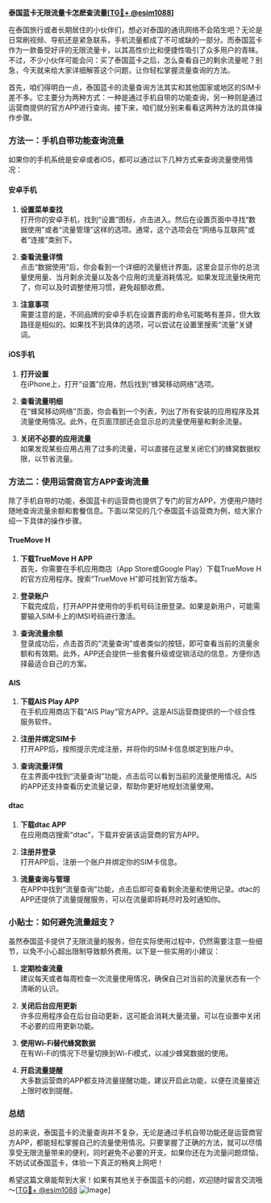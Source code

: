 **泰国蓝卡无限流量卡怎麽查流量[[TG💪+ @esim1088](https://t.me/s/esim1088)]**

在泰国旅行或者长期居住的小伙伴们，想必对泰国的通讯网络不会陌生吧？无论是日常刷视频、导航还是紧急联系，手机流量都成了不可或缺的一部分。而泰国蓝卡作为一款备受好评的无限流量卡，以其高性价比和便捷性吸引了众多用户的青睐。不过，不少小伙伴可能会问：买了泰国蓝卡之后，怎么查看自己的剩余流量呢？别急，今天就来给大家详细解答这个问题，让你轻松掌握流量查询的方法。

首先，咱们得明白一点，泰国蓝卡的流量查询方法其实和其他国家或地区的SIM卡差不多。它主要分为两种方式：一种是通过手机自带的功能查询，另一种则是通过运营商提供的官方APP进行查询。接下来，咱们就分别来看看这两种方法的具体操作步骤。

### 方法一：手机自带功能查询流量

如果你的手机系统是安卓或者iOS，都可以通过以下几种方式来查询流量使用情况：

#### 安卓手机

1. **设置菜单查找**  
   打开你的安卓手机，找到“设置”图标，点击进入。然后在设置页面中寻找“数据使用”或者“流量管理”这样的选项。通常，这个选项会在“网络与互联网”或者“连接”类别下。

2. **查看流量详情**  
   点击“数据使用”后，你会看到一个详细的流量统计界面。这里会显示你的总流量使用量、当月剩余流量以及各个应用的流量消耗情况。如果发现流量快用完了，你可以及时调整使用习惯，避免超额收费。

3. **注意事项**  
   需要注意的是，不同品牌的安卓手机在设置界面的命名可能略有差异，但大致路径是相似的。如果找不到具体的选项，可以尝试在设置里搜索“流量”关键词。

#### iOS手机

1. **打开设置**  
   在iPhone上，打开“设置”应用，然后找到“蜂窝移动网络”选项。

2. **查看流量明细**  
   在“蜂窝移动网络”页面，你会看到一个列表，列出了所有安装的应用程序及其流量使用情况。此外，在页面顶部还会显示总的流量使用量和剩余流量。

3. **关闭不必要的应用流量**  
   如果发现某些应用占用了过多的流量，可以直接在这里关闭它们的蜂窝数据权限，以节省流量。

### 方法二：使用运营商官方APP查询流量

除了手机自带的功能，泰国蓝卡的运营商也提供了专门的官方APP，方便用户随时随地查询流量余额和套餐信息。下面以常见的几个泰国蓝卡运营商为例，给大家介绍一下具体的操作步骤。

#### TrueMove H

1. **下载TrueMove H APP**  
   首先，你需要在手机应用商店（App Store或Google Play）下载TrueMove H的官方应用程序。搜索“TrueMove H”即可找到官方版本。

2. **登录账户**  
   下载完成后，打开APP并使用你的手机号码注册登录。如果是新用户，可能需要输入SIM卡上的IMSI号码进行激活。

3. **查询流量余额**  
   登录成功后，点击首页的“流量查询”或者类似的按钮，即可查看当前的流量余额和有效期。此外，APP还会提供一些套餐升级或促销活动的信息，方便你选择最适合自己的方案。

#### AIS

1. **下载AIS Play APP**  
   在手机应用商店下载“AIS Play”官方APP。这是AIS运营商提供的一个综合性服务软件。

2. **注册并绑定SIM卡**  
   打开APP后，按照提示完成注册，并将你的SIM卡信息绑定到账户中。

3. **查询流量详情**  
   在主界面中找到“流量查询”功能，点击后可以看到当前的流量使用情况。AIS的APP还支持查看历史流量记录，帮助你更好地规划流量使用。

#### dtac

1. **下载dtac APP**  
   在应用商店搜索“dtac”，下载并安装该运营商的官方APP。

2. **注册并登录**  
   打开APP后，注册一个账户并绑定你的SIM卡信息。

3. **流量查询与管理**  
   在APP中找到“流量查询”功能，点击后即可查看剩余流量和使用记录。dtac的APP还提供了流量提醒服务，可以在流量即将耗尽时及时通知你。

### 小贴士：如何避免流量超支？

虽然泰国蓝卡提供了无限流量的服务，但在实际使用过程中，仍然需要注意一些细节，以免不小心超出限制导致额外费用。以下是一些实用的小建议：

1. **定期检查流量**  
   建议每天或者每周检查一次流量使用情况，确保自己对当前的流量状态有一个清晰的认识。

2. **关闭后台应用更新**  
   许多应用程序会在后台自动更新，这可能会消耗大量流量。可以在设置中关闭不必要的应用更新功能。

3. **使用Wi-Fi替代蜂窝数据**  
   在有Wi-Fi的情况下尽量切换到Wi-Fi模式，以减少蜂窝数据的使用。

4. **开启流量提醒**  
   大多数运营商的APP都支持流量提醒功能，建议开启此功能，以便在流量接近上限时收到提醒。

### 总结

总的来说，泰国蓝卡的流量查询并不复杂，无论是通过手机自带功能还是运营商官方APP，都能轻松掌握自己的流量使用情况。只要掌握了正确的方法，就可以尽情享受无限流量带来的便利，同时避免不必要的开支。如果你还在为流量问题烦恼，不妨试试泰国蓝卡，体验一下真正的畅爽上网吧！

希望这篇文章能帮到大家！如果有其他关于泰国蓝卡的问题，欢迎随时留言交流哦～[[TG💪+ @esim1088](https://t.me/s/esim1088) ![Image](https://i.postimg.cc/4NQfJmqS/Snipaste-2025-05-13-00-14-12.png)]